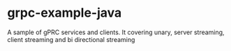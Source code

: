 # grpc-example-java
A sample of gPRC services and clients. It covering unary, server streaming, client streaming and bi directional streaming
